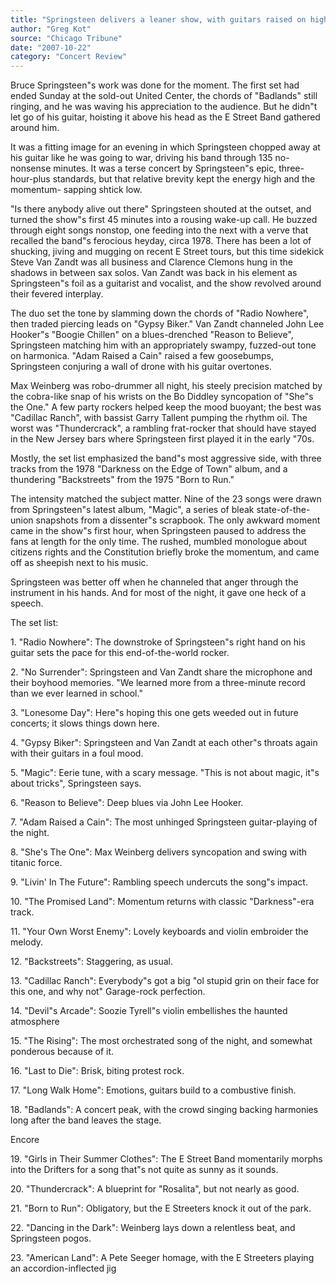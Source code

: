 ```yaml
---
title: "Springsteen delivers a leaner show, with guitars raised on high"
author: "Greg Kot"
source: "Chicago Tribune"
date: "2007-10-22"
category: "Concert Review"
---
```


Bruce Springsteen"s work was done for the moment. The first set had ended Sunday at the sold-out United Center, the chords of "Badlands" still ringing, and he was waving his appreciation to the audience. But he didn"t let go of his guitar, hoisting it above his head as the E Street Band gathered around him.

It was a fitting image for an evening in which Springsteen chopped away at his guitar like he was going to war, driving his band through 135 no-nonsense minutes. It was a terse concert by Springsteen"s epic, three-hour-plus standards, but that relative brevity kept the energy high and the momentum- sapping shtick low.

"Is there anybody alive out there" Springsteen shouted at the outset, and turned the show"s first 45 minutes into a rousing wake-up call. He buzzed through eight songs nonstop, one feeding into the next with a verve that recalled the band"s ferocious heyday, circa 1978. There has been a lot of shucking, jiving and mugging on recent E Street tours, but this time sidekick Steve Van Zandt was all business and Clarence Clemons hung in the shadows in between sax solos. Van Zandt was back in his element as Springsteen"s foil as a guitarist and vocalist, and the show revolved around their fevered interplay.

The duo set the tone by slamming down the chords of "Radio Nowhere", then traded piercing leads on "Gypsy Biker." Van Zandt channeled John Lee Hooker"s "Boogie Chillen" on a blues-drenched "Reason to Believe", Springsteen matching him with an appropriately swampy, fuzzed-out tone on harmonica. "Adam Raised a Cain" raised a few goosebumps, Springsteen conjuring a wall of drone with his guitar overtones.

Max Weinberg was robo-drummer all night, his steely precision matched by the cobra-like snap of his wrists on the Bo Diddley syncopation of "She"s the One." A few party rockers helped keep the mood buoyant; the best was "Cadillac Ranch", with bassist Garry Tallent pumping the rhythm oil. The worst was "Thundercrack", a rambling frat-rocker that should have stayed in the New Jersey bars where Springsteen first played it in the early "70s.

Mostly, the set list emphasized the band"s most aggressive side, with three tracks from the 1978 "Darkness on the Edge of Town" album, and a thundering "Backstreets" from the 1975 "Born to Run."

The intensity matched the subject matter. Nine of the 23 songs were drawn from Springsteen"s latest album, "Magic", a series of bleak state-of-the-union snapshots from a dissenter"s scrapbook. The only awkward moment came in the show"s first hour, when Springsteen paused to address the fans at length for the only time. The rushed, mumbled monologue about citizens rights and the Constitution briefly broke the momentum, and came off as sheepish next to his music.

Springsteen was better off when he channeled that anger through the instrument in his hands. And for most of the night, it gave one heck of a speech.

The set list:

1\. "Radio Nowhere": The downstroke of Springsteen"s right hand on his guitar sets the pace for this end-of-the-world rocker.

2\. "No Surrender": Springsteen and Van Zandt share the microphone and their boyhood memories. "We learned more from a three-minute record than we ever learned in school."

3\. "Lonesome Day": Here"s hoping this one gets weeded out in future concerts; it slows things down here.

4\. "Gypsy Biker": Springsteen and Van Zandt at each other"s throats again with their guitars in a foul mood.

5\. "Magic": Eerie tune, with a scary message. "This is not about magic, it"s about tricks", Springsteen says.

6\. "Reason to Believe": Deep blues via John Lee Hooker.

7\. "Adam Raised a Cain": The most unhinged Springsteen guitar-playing of the night.

8\. "She's The One": Max Weinberg delivers syncopation and swing with titanic force.

9\. "Livin' In The Future": Rambling speech undercuts the song"s impact.

10\. "The Promised Land": Momentum returns with classic "Darkness"-era track.

11\. "Your Own Worst Enemy": Lovely keyboards and violin embroider the melody.

12\. "Backstreets": Staggering, as usual.

13\. "Cadillac Ranch": Everybody"s got a big "ol stupid grin on their face for this one, and why not" Garage-rock perfection.

14\. "Devil"s Arcade": Soozie Tyrell"s violin embellishes the haunted atmosphere

15\. "The Rising": The most orchestrated song of the night, and somewhat ponderous because of it.

16\. "Last to Die": Brisk, biting protest rock.

17\. "Long Walk Home": Emotions, guitars build to a combustive finish.

18\. "Badlands": A concert peak, with the crowd singing backing harmonies long after the band leaves the stage.

Encore

19\. "Girls in Their Summer Clothes": The E Street Band momentarily morphs into the Drifters for a song that"s not quite as sunny as it sounds.

20\. "Thundercrack": A blueprint for "Rosalita", but not nearly as good.

21\. "Born to Run": Obligatory, but the E Streeters knock it out of the park.

22\. "Dancing in the Dark": Weinberg lays down a relentless beat, and Springsteen pogos.

23\. "American Land": A Pete Seeger homage, with the E Streeters playing an accordion-inflected jig